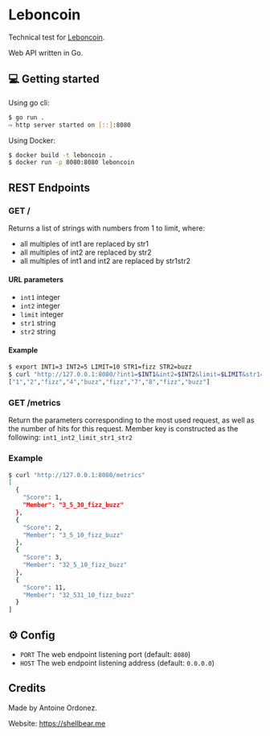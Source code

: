 # Leboncoin

Technical test for [Leboncoin](https://leboncoingroupe.com/).

Web API written in Go.

## 💻 Getting started 

Using go cli:
```bash
$ go run .
⇨ http server started on [::]:8080
````

Using Docker:
```bash
$ docker build -t leboncoin .
$ docker run -p 8080:8080 leboncoin
```

## REST Endpoints

### GET /

Returns a list of strings with numbers from 1 to limit, where:
- all multiples of int1 are replaced by str1 
- all multiples of int2 are replaced by str2
- all multiples of int1 and int2 are replaced by str1str2

#### URL parameters

- `int1` integer
- `int2` integer
- `limit` integer
- `str1` string
- `str2` string

#### Example

```bash
$ export INT1=3 INT2=5 LIMIT=10 STR1=fizz STR2=buzz
$ curl "http://127.0.0.1:8080/?int1=$INT1&int2=$INT2&limit=$LIMIT&str1=$STR1&str2=$STR2"
["1","2","fizz","4","buzz","fizz","7","8","fizz","buzz"]
```

### GET /metrics

Return the parameters corresponding to the most used request, as well as the number of hits for this request.
Member key is constructed as the following: `int1_int2_limit_str1_str2`

### Example

```bash
$ curl "http://127.0.0.1:8080/metrics"
[
  {
    "Score": 1,
    "Member": "3_5_30_fizz_buzz"
  },
  {
    "Score": 2,
    "Member": "3_5_10_fizz_buzz"
  },
  {
    "Score": 3,
    "Member": "32_5_10_fizz_buzz"
  },
  {
    "Score": 11,
    "Member": "32_531_10_fizz_buzz"
  }
]
```

## ⚙️ Config

- `PORT` The web endpoint listening port (default: `8080`)
- `HOST` The web endpoint listening address (default: `0.0.0.0`)

## Credits

Made by Antoine Ordonez.

Website: https://shellbear.me